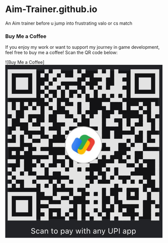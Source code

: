 # Aim-Trainer.github.io
An Aim trainer before u jump into frustrating valo or cs match


### Buy Me a Coffee

If you enjoy my work or want to support my journey in game development, feel free to buy me a coffee! Scan the QR code below:

![Buy Me a Coffee]
<a href="https://pay.google.com" target="_blank">
<img src="https://github.com/ravisairockey/VoiceChanger/blob/main/WhatsApp%20Image%202024-09-13%20at%2004.11.17_a883a27e.jpg" 
     alt="Voice Changer Screenshot" 
     width="500" 
     height="550" 
     title="Voice Changer Screenshot use for fun ">
</a>
